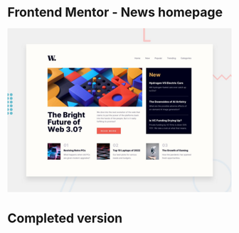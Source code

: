 # Frontend Mentor - News homepage

![Design preview for the News homepage coding challenge](./design/desktop-preview.jpg)

# Completed version
